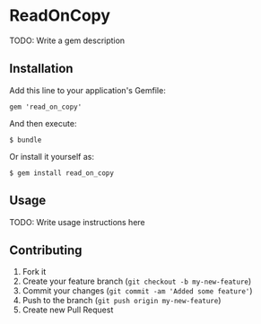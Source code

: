 # ReadOnCopy

TODO: Write a gem description

## Installation

Add this line to your application's Gemfile:

    gem 'read_on_copy'

And then execute:

    $ bundle

Or install it yourself as:

    $ gem install read_on_copy

## Usage

TODO: Write usage instructions here

## Contributing

1. Fork it
2. Create your feature branch (`git checkout -b my-new-feature`)
3. Commit your changes (`git commit -am 'Added some feature'`)
4. Push to the branch (`git push origin my-new-feature`)
5. Create new Pull Request
